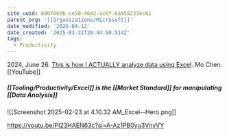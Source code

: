 ```yaml
---
site_uuid: 6007069b-ce50-4642-ac6f-6a958233ec61
parent_org: '[[Organizations/Microsoft]]'
date_modified: '2025-04-12'
date_created: '2025-03-31T20:44:50.514Z'
tags:
  - Productivity
---
```
























2024, June 26. [This is how I ACTUALLY analyze data using Excel](http://localhost:5173/). Mo Chen. [[YouTube]]

##### [[Tooling/Productivity/Excel]] is the [[Market Standard]] for manipulating [[Data Analysis]]
![[Screenshot 2025-02-23 at 4.10.32 AM_Excel--Hero.png]]





https://youtu.be/PI23HAEN63c?si=A-Az1PB0yu3VnyVY